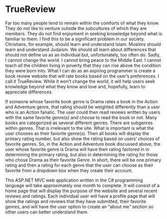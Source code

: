 # TrueReview


Far too many people tend to remain within the comforts of what they know. They do not like to venture outside the subcultures of which they are members. They do not find enjoyment in seeking knowledge beyond what is familiar to them. I find this to be a significant problem in our society. Christians, for example, should learn and understand Islam. Muslims should learn and understand Judaism. We should all learn about differences that should not define us as an individual but, unfortunately, too often do. Sadly, I cannot change the world. I cannot bring peace to the Middle East. I cannot teach all the children living in poverty that they can rise above the condition they were born into. What I can do as an aspiring programmer is create a book review website that will rate books based on the user’s preferences. I call it TrueReview. While it won’t change the world, it will help users seek knowledge beyond what they know and love and, hopefully, learn to appreciate differences.
	
If someone whose favorite book genre is Drama rates a book in the Action and Adventure genre, that rating should be weighted differently than a user who is an Action fanatic. The user could then read reviews written by users with the same favorite genre(s) and choose to read the book or not. Many books are categorized as several different genres. There are subgenres within genres. That is irrelevant to the site. What is important is what the user chooses as their favorite genre(s). Then all books will display the primary rating number, but also show the rating based on users’ choices of favorite genres. So, in the Action and Adventure book discussed above, the user whose favorite genre is Drama will have their rating factored in in determining the primary rating, but also in determining the rating for those who chose Drama as their favorite Genre. In short, there will be one primary rating and then a rating for each genre that the user can choose as their favorite from a dropdown box when they create their account.
	
This ASP.NET MVC web application written in the C# programming language will take approximately one month to complete. It will consist of a home page that will display the purpose of the website and several recent reviews and ratings. Each individual user will have a profile page that will show the ratings and reviews that they have submitted, their favorite genres, and will have the user option to create an “about me” section so other users can better understand them.
